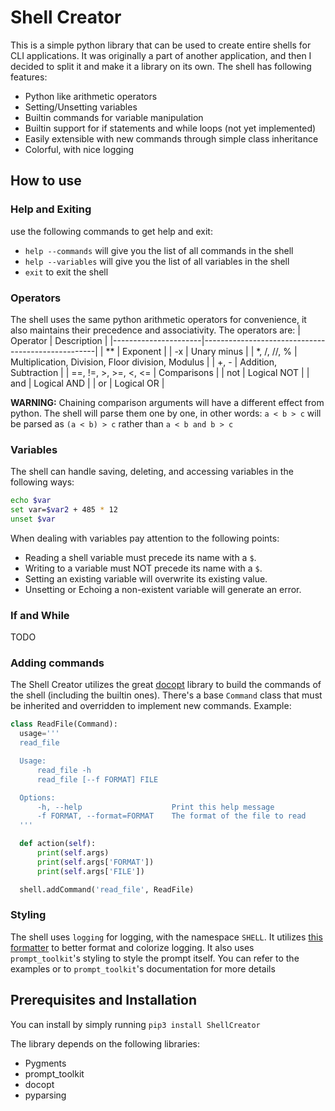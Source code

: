 # Shell Creator
This is a simple python library that can be used to create entire shells for CLI applications. It was originally a part of another application, and then I decided to split it and make it a library on its own. The shell has following features:
- Python like arithmetic operators
- Setting/Unsetting variables
- Builtin commands for variable manipulation
- Builtin support for if statements and while loops (not yet implemented)
- Easily extensible with new commands through simple class inheritance
- Colorful, with nice logging

## How to use
### Help and Exiting
use the following commands to get help and exit:
- `help --commands` will give you the list of all commands in the shell
- `help --variables` will give you the list of all variables in the shell
- `exit` to exit the shell

### Operators
The shell uses the same python arithmetic operators for convenience, it also maintains their precedence and associativity. The operators are:
| Operator             | Description                                       |
|----------------------|---------------------------------------------------|
| **                   | Exponent                                          |
| -x                   | Unary minus                                       |
| *, /, //, %          | Multiplication, Division, Floor division, Modulus |
| +, -                 | Addition, Subtraction                             |
| ==, !=, >, >=, <, <= | Comparisons                                       |
| not                  | Logical NOT                                       |
| and                  | Logical AND                                       |
| or                   | Logical OR                                        |

**WARNING:** Chaining comparison arguments will have a different effect from python. The shell will parse them one by one, in other words: `a < b > c` will be parsed as `(a < b) > c` rather than `a < b and b > c`

### Variables
The shell can handle saving, deleting, and accessing variables in the following ways:

```bash
echo $var
set var=$var2 + 485 * 12
unset $var
```
When dealing with variables pay attention to the following points:
- Reading a shell variable must precede its name with a `$`.
- Writing to a variable must NOT precede its name with a `$`.
- Setting an existing variable will overwrite its existing value.
- Unsetting or Echoing a non-existent variable will generate an error.


### If and While
TODO

### Adding commands
The Shell Creator utilizes the great [docopt](http://docopt.org/) library to build the commands of the shell (including the builtin ones). There's a base `Command` class that must be inherited and overridden to implement new commands. Example:
```python
class ReadFile(Command):
  usage='''
  read_file

  Usage:
      read_file -h
      read_file [--f FORMAT] FILE

  Options:
      -h, --help                    Print this help message
      -f FORMAT, --format=FORMAT    The format of the file to read
  '''

  def action(self):
      print(self.args)
      print(self.args['FORMAT'])
      print(self.args['FILE'])

  shell.addCommand('read_file', ReadFile)
```

### Styling
The shell uses `logging` for logging, with the namespace `SHELL`. It utilizes [this formatter](https://github.com/davidohana/colargulog) to better format and colorize logging. It also uses `prompt_toolkit`'s styling to style the prompt itself. You can refer to the examples or to `prompt_toolkit`'s documentation for more details

## Prerequisites and Installation
You can install by simply running `pip3 install ShellCreator`

The library depends on the following libraries:
- Pygments
- prompt_toolkit
- docopt
- pyparsing
